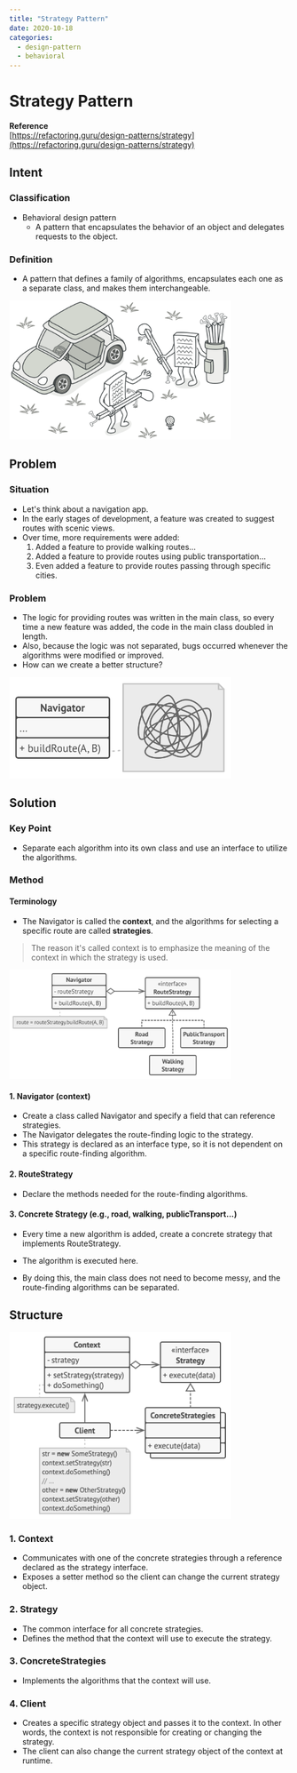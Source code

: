 ```yaml
---
title: "Strategy Pattern"
date: 2020-10-18
categories:
  - design-pattern
  - behavioral
---
```


# Strategy Pattern

**Reference**  
[https://refactoring.guru/design-patterns/strategy](https://refactoring.guru/design-patterns/strategy)

## Intent

### Classification
- Behavioral design pattern
  - A pattern that encapsulates the behavior of an object and delegates requests to the object.

### Definition
- A pattern that defines a family of algorithms, encapsulates each one as a separate class, and makes them interchangeable.

<img src="strategy-2x.png" width="400px">


## Problem

### Situation
- Let's think about a navigation app.
- In the early stages of development, a feature was created to suggest routes with scenic views.
- Over time, more requirements were added:
  1. Added a feature to provide walking routes...
  2. Added a feature to provide routes using public transportation...
  3. Even added a feature to provide routes passing through specific cities.

### Problem
- The logic for providing routes was written in the main class, so every time a new feature was added, the code in the main class doubled in length.
- Also, because the logic was not separated, bugs occurred whenever the algorithms were modified or improved.
- How can we create a better structure?

<img src="problem-2x.png" width="400px">


## Solution

### Key Point
- Separate each algorithm into its own class and use an interface to utilize the algorithms.

### Method
#### Terminology
- The Navigator is called the **context**, and the algorithms for selecting a specific route are called **strategies**.
> The reason it's called context is to emphasize the meaning of the context in which the strategy is used.

<img src="solution-2x.png" width="400px">

#### 1. Navigator (context)
- Create a class called Navigator and specify a field that can reference strategies.
- The Navigator delegates the route-finding logic to the strategy.
- This strategy is declared as an interface type, so it is not dependent on a specific route-finding algorithm.

#### 2. RouteStrategy
- Declare the methods needed for the route-finding algorithms.

#### 3. Concrete Strategy (e.g., road, walking, publicTransport...)
- Every time a new algorithm is added, create a concrete strategy that implements RouteStrategy.
- The algorithm is executed here.

- By doing this, the main class does not need to become messy, and the route-finding algorithms can be separated.

## Structure

<img src="structure-2x.png" width="400px">

### 1. Context
- Communicates with one of the concrete strategies through a reference declared as the strategy interface.
- Exposes a setter method so the client can change the current strategy object.

### 2. Strategy
- The common interface for all concrete strategies.
- Defines the method that the context will use to execute the strategy.

### 3. ConcreteStrategies
- Implements the algorithms that the context will use.

### 4. Client
- Creates a specific strategy object and passes it to the context. In other words, the context is not responsible for creating or changing the strategy.
- The client can also change the current strategy object of the context at runtime. 